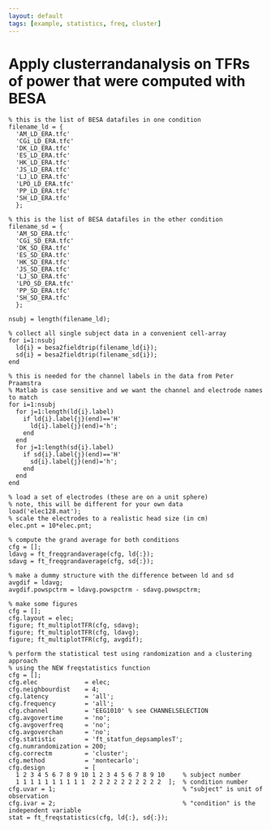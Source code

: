 ```yaml
---
layout: default
tags: [example, statistics, freq, cluster]
---
```


# Apply clusterrandanalysis on TFRs of power that were computed with BESA

	% this is the list of BESA datafiles in one condition
	filename_ld = {
	  'AM_LD_ERA.tfc'
	  'CGi_LD_ERA.tfc'
	  'DK_LD_ERA.tfc'
	  'ES_LD_ERA.tfc'
	  'HK_LD_ERA.tfc'
	  'JS_LD_ERA.tfc'
	  'LJ_LD_ERA.tfc'
	  'LPO_LD_ERA.tfc'
	  'PP_LD_ERA.tfc'
	  'SH_LD_ERA.tfc'
	  };

	% this is the list of BESA datafiles in the other condition
	filename_sd = {
	  'AM_SD_ERA.tfc'
	  'CGi_SD_ERA.tfc'
	  'DK_SD_ERA.tfc'
	  'ES_SD_ERA.tfc'
	  'HK_SD_ERA.tfc'
	  'JS_SD_ERA.tfc'
	  'LJ_SD_ERA.tfc'
	  'LPO_SD_ERA.tfc'
	  'PP_SD_ERA.tfc'
	  'SH_SD_ERA.tfc'
	  };

	nsubj = length(filename_ld);

	% collect all single subject data in a convenient cell-array
	for i=1:nsubj
	  ld{i} = besa2fieldtrip(filename_ld{i});
	  sd{i} = besa2fieldtrip(filename_sd{i});
	end

	% this is needed for the channel labels in the data from Peter Praamstra
	% Matlab is case sensitive and we want the channel and electrode names to match
	for i=1:nsubj
	  for j=1:length(ld{i}.label)
	    if ld{i}.label{j}(end)=='H'
	      ld{i}.label{j}(end)='h';
	    end
	  end
	  for j=1:length(sd{i}.label)
	    if sd{i}.label{j}(end)=='H'
	      sd{i}.label{j}(end)='h';
	    end
	  end
	end

	% load a set of electrodes (these are on a unit sphere)
	% note, this will be different for your own data
	load('elec128.mat');
	% scale the electrodes to a realistic head size (in cm)
	elec.pnt = 10*elec.pnt;

	% compute the grand average for both conditions
	cfg = [];
	ldavg = ft_freqgrandaverage(cfg, ld{:});
	sdavg = ft_freqgrandaverage(cfg, sd{:});

	% make a dummy structure with the difference between ld and sd
	avgdif = ldavg;
	avgdif.powspctrm = ldavg.powspctrm - sdavg.powspctrm;

	% make some figures
	cfg = [];
	cfg.layout = elec;
	figure; ft_multiplotTFR(cfg, sdavg);
	figure; ft_multiplotTFR(cfg, ldavg);
	figure; ft_multiplotTFR(cfg, avgdif);

	% perform the statistical test using randomization and a clustering approach
	% using the NEW freqstatistics function
	cfg = [];
	cfg.elec             = elec;
	cfg.neighbourdist    = 4;
	cfg.latency          = 'all';
	cfg.frequency        = 'all';
	cfg.channel          = 'EEG1010' % see CHANNELSELECTION
	cfg.avgovertime      = 'no';
	cfg.avgoverfreq      = 'no';
	cfg.avgoverchan      = 'no';
	cfg.statistic        = 'ft_statfun_depsamplesT';
	cfg.numrandomization = 200;
	cfg.correctm         = 'cluster';
	cfg.method           = 'montecarlo';
	cfg.design           = [
	  1 2 3 4 5 6 7 8 9 10 1 2 3 4 5 6 7 8 9 10     % subject number
	  1 1 1 1 1 1 1 1 1 1  2 2 2 2 2 2 2 2 2 2  ];  % condition number
	cfg.uvar = 1;                                   % "subject" is unit of observation
	cfg.ivar = 2;                                   % "condition" is the independent variable
	stat = ft_freqstatistics(cfg, ld{:}, sd{:});
